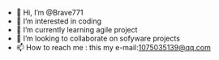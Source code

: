 - 👋 Hi, I’m @Brave771
- 👀 I’m interested in coding
- 🌱 I’m currently learning agile project
- 💞️ I’m looking to collaborate on sofyware projects
- 📫 How to reach me : this my e-mail:1075035139@qq.com

<!---
Brave771/Brave771 is a ✨ special ✨ repository because its `README.md` (this file) appears on your GitHub profile.
You can click the Preview link to take a look at your changes.
--->
